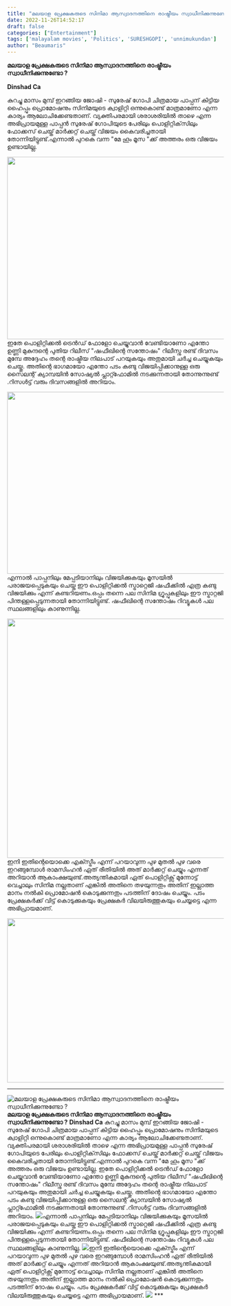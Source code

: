 ```yaml
---
title: "മലയാള പ്രേക്ഷകരുടെ സിനിമാ ആസ്വാദനത്തിനെ രാഷ്ട്രീയം സ്വാധീനിക്കുന്നുണ്ടോ ?"
date: 2022-11-26T14:52:17
draft: false
categories: ["Entertainment"]
tags: ['malayalam movies', 'Politics', 'SURESHGOPI', 'unnimukundan']
author: "Beaumaris"
---
```


<strong>മലയാള പ്രേക്ഷകരുടെ സിനിമാ ആസ്വാദനത്തിനെ രാഷ്ട്രീയം സ്വാധീനിക്കുന്നുണ്ടോ ?</strong>

<strong>Dinshad Ca </strong>

കുറച്ചു മാസം മുമ്പ് ഇറങ്ങിയ ജോഷി - സുരേഷ് ഗോപി ചിത്രമായ പാപ്പന് കിട്ടിയ ഹൈപ്പും പ്രൊമോഷനും സിനിമയുടെ ക്വാളിറ്റി ഒന്നുകൊണ്ട് മാത്രമാണോ എന്ന കാര്യം ആലോചിക്കേണ്ടതാണ്. വ്യക്തിപരമായി ശരാശരിയിൽ താഴെ എന്ന അഭിപ്രായമുള്ള പാപ്പൻ സുരേഷ് ഗോപിയുടെ പേരിലും പൊളിറ്റിക്‌സിലും ഫോക്കസ് ചെയ്ത് മാർക്കറ്റ് ചെയ്ത് വിജയം കൈവരിച്ചതായി തോന്നിയിട്ടുണ്ട്.എന്നാൽ പുറകെ വന്ന "മേ ഹൂം മൂസ "ക്ക് അത്തരം ഒരു വിജയം ഉണ്ടായില്ല.

<img class="wp-image-363805 aligncenter" src="https://cdn.boolokam.com/articles/2022/11/wwfwffff-300x169.webp" alt="" width="751" height="423" />ഇതേ പൊളിറ്റിക്കൽ ട്രെൻഡ് ഫോളോ ചെയ്യുവാൻ വേണ്ടിയാണോ എന്തോ ഉണ്ണി മുകുന്ദന്റെ പുതിയ റിലീസ് "ഷഫീഖിന്റെ സന്തോഷം" റിലീസ്നു രണ്ട് ദിവസം മുമ്പേ അദ്ദേഹം തന്റെ രാഷ്ട്രീയ നിലപാട് പറയുകയും അതുമായി ചർച്ച ചെയ്യുകയും ചെയ്തു. അതിന്റെ ഭാഗമായോ എന്തോ പടം കണ്ടു വിജയിപ്പിക്കാനുള്ള ഒരു സൈലന്റ് ക്യാമ്പയി‍ൻ സോഷ്യൽ പ്ലാറ്റ്ഫോമിൽ നടക്കുന്നതായി തോന്നുന്നുണ്ട് .റിസൾട്ട്‌ വരും ദിവസങ്ങളിൽ അറിയാം.

<img class="wp-image-363806 aligncenter" src="https://cdn.boolokam.com/articles/2022/11/cwww-300x169.webp" alt="" width="749" height="422" />എന്നാൽ പാപ്പനിലും മേപ്പടിയാനിലും വിജയിക്കുകയും മൂസയിൽ പരാജയപ്പെടുകയും ചെയ്ത ഈ പൊളിറ്റിക്കൽ സ്ട്രാറ്റെജി ഷഫീക്കിൽ എത്ര കണ്ടു വിജയിക്കും എന്ന് കണ്ടറിയണം.ഒപ്പം തന്നെ പല സിനിമ ഗ്രൂപ്പുകളിലും ഈ സ്ട്രാറ്റജി പിന്തള്ളപ്പെടുന്നതായി തോന്നിയിട്ടുണ്ട്. ഷഫീഖിന്റെ സന്തോഷം റിവ്യൂകൾ പല സ്ഥലങ്ങളിലും കാണുന്നില്ല.

<img class="wp-image-363807 aligncenter" src="https://cdn.boolokam.com/articles/2022/11/bdbdb-300x225.jpg" alt="" width="740" height="555" />ഇനി ഇതിന്റെയൊക്കെ എക്സ്ട്രീം എന്ന് പറയാവുന്ന പുഴ മുതൽ പുഴ വരെ ഇറങ്ങുമ്പോൾ രാമസിംഹൻ ഏത് രീതിയിൽ അത്‌ മാർക്കറ്റ് ചെയ്യും എന്നത് അറിയാൻ ആകാംക്ഷയുണ്ട്.അത്യന്തികമായി ഏത് പൊളിറ്റിക്സ് മുന്നോട്ട് വെച്ചാലും സിനിമ നല്ലതാണ് എങ്കിൽ അതിനെ തഴയുന്നതും അതിന് ഇല്ലാത്ത മാനം നൽകി പ്രൊമോഷൻ കൊടുക്കുന്നതും പടത്തിന് ദോഷം ചെയ്യും. പടം പ്രേക്ഷകർക്ക് വിട്ട് കൊടുക്കുകയും പ്രേക്ഷകർ വിലയിരുത്തുകയും ചെയ്യട്ടെ എന്ന അഭിപ്രായമാണ്.

<img class="wp-image-363808 aligncenter" src="https://cdn.boolokam.com/articles/2022/11/fwfw-2-300x154.jpg" alt="" width="743" height="381" />

***


![മലയാള പ്രേക്ഷകരുടെ സിനിമാ ആസ്വാദനത്തിനെ രാഷ്ട്രീയം സ്വാധീനിക്കുന്നുണ്ടോ ?](https://cdn.boolokam.com/articles/2022/11/wwfwffff-300x169.webp)**മലയാള പ്രേക്ഷകരുടെ സിനിമാ ആസ്വാദനത്തിനെ രാഷ്ട്രീയം സ്വാധീനിക്കുന്നുണ്ടോ ?** **Dinshad Ca** കുറച്ചു മാസം മുമ്പ് ഇറങ്ങിയ ജോഷി - സുരേഷ് ഗോപി ചിത്രമായ പാപ്പന് കിട്ടിയ ഹൈപ്പും പ്രൊമോഷനും സിനിമയുടെ ക്വാളിറ്റി ഒന്നുകൊണ്ട് മാത്രമാണോ എന്ന കാര്യം ആലോചിക്കേണ്ടതാണ്. വ്യക്തിപരമായി ശരാശരിയിൽ താഴെ എന്ന അഭിപ്രായമുള്ള പാപ്പൻ സുരേഷ് ഗോപിയുടെ പേരിലും പൊളിറ്റിക്‌സിലും ഫോക്കസ് ചെയ്ത് മാർക്കറ്റ് ചെയ്ത് വിജയം കൈവരിച്ചതായി തോന്നിയിട്ടുണ്ട്.എന്നാൽ പുറകെ വന്ന "മേ ഹൂം മൂസ "ക്ക് അത്തരം ഒരു വിജയം ഉണ്ടായില്ല. ഇതേ പൊളിറ്റിക്കൽ ട്രെൻഡ് ഫോളോ ചെയ്യുവാൻ വേണ്ടിയാണോ എന്തോ ഉണ്ണി മുകുന്ദന്റെ പുതിയ റിലീസ് "ഷഫീഖിന്റെ സന്തോഷം" റിലീസ്നു രണ്ട് ദിവസം മുമ്പേ അദ്ദേഹം തന്റെ രാഷ്ട്രീയ നിലപാട് പറയുകയും അതുമായി ചർച്ച ചെയ്യുകയും ചെയ്തു. അതിന്റെ ഭാഗമായോ എന്തോ പടം കണ്ടു വിജയിപ്പിക്കാനുള്ള ഒരു സൈലന്റ് ക്യാമ്പയി‍ൻ സോഷ്യൽ പ്ലാറ്റ്ഫോമിൽ നടക്കുന്നതായി തോന്നുന്നുണ്ട് .റിസൾട്ട്‌ വരും ദിവസങ്ങളിൽ അറിയാം. ![](https://cdn.boolokam.com/articles/2022/11/cwww-300x169.webp)എന്നാൽ പാപ്പനിലും മേപ്പടിയാനിലും വിജയിക്കുകയും മൂസയിൽ പരാജയപ്പെടുകയും ചെയ്ത ഈ പൊളിറ്റിക്കൽ സ്ട്രാറ്റെജി ഷഫീക്കിൽ എത്ര കണ്ടു വിജയിക്കും എന്ന് കണ്ടറിയണം.ഒപ്പം തന്നെ പല സിനിമ ഗ്രൂപ്പുകളിലും ഈ സ്ട്രാറ്റജി പിന്തള്ളപ്പെടുന്നതായി തോന്നിയിട്ടുണ്ട്. ഷഫീഖിന്റെ സന്തോഷം റിവ്യൂകൾ പല സ്ഥലങ്ങളിലും കാണുന്നില്ല. ![](https://cdn.boolokam.com/articles/2022/11/bdbdb-300x225.jpg)ഇനി ഇതിന്റെയൊക്കെ എക്സ്ട്രീം എന്ന് പറയാവുന്ന പുഴ മുതൽ പുഴ വരെ ഇറങ്ങുമ്പോൾ രാമസിംഹൻ ഏത് രീതിയിൽ അത്‌ മാർക്കറ്റ് ചെയ്യും എന്നത് അറിയാൻ ആകാംക്ഷയുണ്ട്.അത്യന്തികമായി ഏത് പൊളിറ്റിക്സ് മുന്നോട്ട് വെച്ചാലും സിനിമ നല്ലതാണ് എങ്കിൽ അതിനെ തഴയുന്നതും അതിന് ഇല്ലാത്ത മാനം നൽകി പ്രൊമോഷൻ കൊടുക്കുന്നതും പടത്തിന് ദോഷം ചെയ്യും. പടം പ്രേക്ഷകർക്ക് വിട്ട് കൊടുക്കുകയും പ്രേക്ഷകർ വിലയിരുത്തുകയും ചെയ്യട്ടെ എന്ന അഭിപ്രായമാണ്. ![](https://cdn.boolokam.com/articles/2022/11/fwfw-2-300x154.jpg) ***
